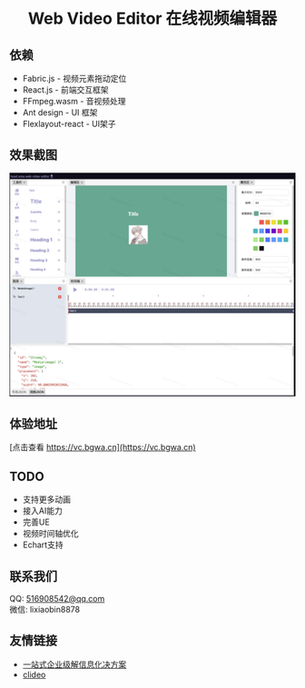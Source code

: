 <h1 align="center">Web Video Editor 在线视频编辑器</h1>

## 依赖
* Fabric.js  - 视频元素拖动定位
* React.js - 前端交互框架
* FFmpeg.wasm - 音视频处理
* Ant design - UI 框架
* Flexlayout-react - UI架子

## 效果截图
![demo image](demo.png)

## 体验地址
[点击查看 https://vc.bgwa.cn](https://vc.bgwa.cn)

## TODO

* 支持更多动画
* 接入AI能力
* 完善UE
* 视频时间轴优化
* Echart支持

## 联系我们
QQ: 516908542@qq.com  
微信: lixiaobin8878

## 友情链接
* [一站式企业级解信息化决方案](https://github.com/lixiaobin-bjhl/mall-crm-erp)
* [clideo](https://clideo.com/)